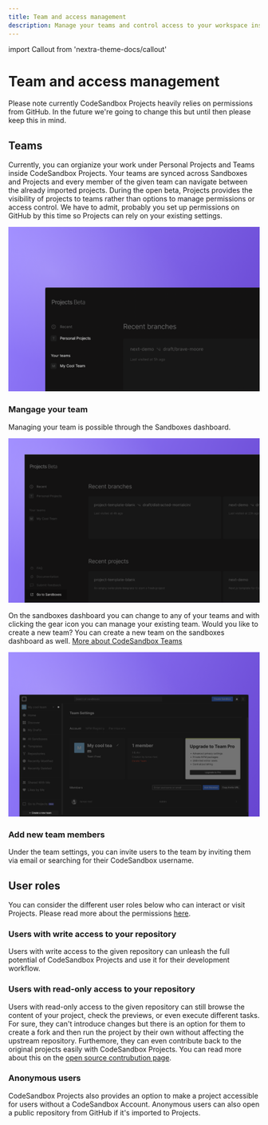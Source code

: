 ```yaml
---
title: Team and access management
description: Manage your teams and control access to your workspace inside CodeSandbox Projects
---
```


import Callout from 'nextra-theme-docs/callout'

# Team and access management

<Callout>
Please note currently CodeSandbox Projects heavily relies on permissions from GitHub. In the future we're going to change this but until then please keep this in mind.
</Callout>

## Teams

Currently, you can orgianize your work under Personal Projects and Teams inside CodeSandbox Projects. Your teams are synced across Sandboxes and Projects and every member of the given team can navigate between the already imported projects. During the open beta, Projects provides the visibility of projects to teams rather than options to manage permissions or access control. We have to admit, probably you set up permissions on GitHub by this time so Projects can rely on your existing settings.

![Teams in Projects](../images/team-projects-team.png)

### Mangage your team

Managing your team is possible through the Sandboxes dashboard. 

![Go to sandboxes to manage your team](../images/team-go-to-sandboxes.png)

On the sandboxes dashboard you can change to any of your teams and with clicking the gear icon you can manage your existing team. Would you like to create a new team? You can create a new team on the sandboxes dashboard as well. [More about CodeSandbox Teams](https://codesandbox.io/docs/workspaces)

![Manage your team](../images/team-manage-team.png)

### Add new team members

Under the team settings, you can invite users to the team by inviting them via email or searching for their CodeSandbox username.


## User roles

You can consider the different user roles below who can interact or visit Projects. Please read more about the permissions [here](https://codesandbox.io/docs/projects/teams/permissions).

### Users with write access to your repository

Users with write access to the given repository can unleash the full potential of CodeSandbox Projects and use it for their development workflow.

### Users with read-only access to your repository

Users with read-only access to the given repository can still browse the content of your project, check the previews, or even execute different tasks. For sure, they can't introduce changes but there is an option for them to create a fork and then run the project by their own without affecting the upstream repository. Furthemore, they can even contribute back to the original projects easily with CodeSandbox Projects. You can read more about this on the [open source contrubution page](https://codesandbox.io/docs/projects/docs/getting-started/open-source-collaboration).

### Anonymous users

CodeSandbox Projects also provides an option to make a project accessible for users without a CodeSandbox Account. Anonymous users can also open a public repository from GitHub if it's imported to Projects. 

